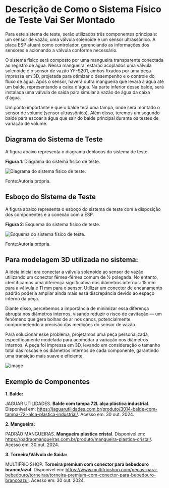 # Descrição de Como o Sistema Físico de Teste Vai Ser Montado

Para este sistema de teste, serão utilizados três componentes principais: um sensor de vazão, uma válvula solenoide e um sensor ultrassônico. A placa ESP atuará como controlador, gerenciando as informações dos sensores e acionando a válvula conforme necessário. 

O sistema físico será composto por uma mangueira transparente conectada ao registro de água. Nessa mangueira, estarão acoplados uma válvula solenóide e o sensor de vazão YF-S201, ambos fixados por uma peça impressa em 3D, projetada para otimizar o desempenho e o controle do fluxo de água. Após o sensor, haverá outra mangueira que levará a água até um balde, representando a caixa d'água. Na parte inferior desse balde, será instalada uma válvula de saída para simular a vazão de água da caixa d'água. 

Um ponto importante é que o balde terá uma tampa, onde será montado o sensor de volume (sensor ultrassônico). Além disso, teremos um segundo balde para escoar a água que sair do balde principal durante os testes de variação de volume.

## Diagrama do Sistema de Teste

A figura abaixo representa o diagrama deblocos do sistema de teste. 

**Figura 1**: Diagrama do sistema físico de teste.

![Diagrama do sistema físico de teste.](https://github.com/LauraMWerneck/Projeto_Integrador_3/blob/main/Etapa%202/Sistema%20F%C3%ADsico%20de%20Teste/esquematico_sistema_fisico.png)

Fonte:Autoria própria.

## Esboço do Sistema de Teste

A figura abaixo representa o esboço do sistema de teste com a disposição dos componentes e a conexão com a ESP. 

**Figura 2**: Esquema do sistema físico de teste.

![Esquema do sistema físico de teste.](https://github.com/LauraMWerneck/Projeto_Integrador_3/blob/main/Etapa%202/Sistema%20F%C3%ADsico%20de%20Teste/sistema_fisico_de_teste.jpg)

Fonte:Autoria própria.

## Para modelagem 3D utilizada no sistema:

A ideia inicial era conectar a válvula solenoide ao sensor de vazão utilizando um conector fêmea-fêmea comum de ½ polegada. No entanto, identificamos uma diferença significativa nos diâmetros internos: 15 mm para a válvula e 11 mm para o sensor. Utilizar um conector de encanamento padrão poderia ampliar ainda mais essa discrepância devido ao espaço interno da peça.

Diante disso, percebemos a importância de minimizar essa diferença abrupta nos diâmetros internos, visando reduzir o risco de cavitação — um fenômeno que gera bolhas de ar nos canos, potencialmente comprometendo a precisão das medições do sensor de vazão.

Para solucionar esse problema, projetamos uma peça personalizada, especificamente modelada para acomodar a variação nos diâmetros internos. A peça foi impressa em 3D, levando em consideração o tamanho total das roscas e os diâmetros internos de cada componente, garantindo uma transição mais suave e eficiente.

![image](https://github.com/user-attachments/assets/097375fc-319b-4a46-adcf-5c576bfcdc11)


## Exemplo de Componentes

**1. Balde:**

JAGUAR UTILIDADES. **Balde com tampa 72L alça plástica industrial**. Disponível em: https://jaguarutilidades.com.br/produto/3014-balde-com-tampa-72l-alca-plastica-industrial/. Acesso em: 30 out. 2024.

**2. Mangueira:**

PADRÃO MANGUEIRAS. **Mangueira plástica cristal**. Disponível em: https://padraomangueiras.com.br/produto/mangueira-plastica-cristal/. Acesso em: 30 out. 2024.

**3. Torneira/Válvula de Saída:**

MULTIFRIO SHOP. **Torneira premium com conector para bebedouro branco/azul**. Disponível em: https://www.multifrioshop.com/pecas-para-bebedouro/torneiras/torneira-premium-com-conector-para-bebedouro-brancoazul. Acesso em: 30 out. 2024.
